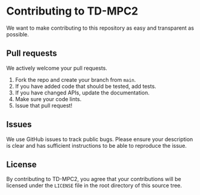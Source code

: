 # Contributing to TD-MPC2
We want to make contributing to this repository as easy and transparent as
possible.

## Pull requests
We actively welcome your pull requests.

1. Fork the repo and create your branch from `main`.
2. If you have added code that should be tested, add tests.
3. If you have changed APIs, update the documentation.
4. Make sure your code lints.
5. Issue that pull request!

## Issues
We use GitHub issues to track public bugs. Please ensure your description is
clear and has sufficient instructions to be able to reproduce the issue.

## License
By contributing to TD-MPC2, you agree that your contributions will be licensed
under the `LICENSE` file in the root directory of this source tree.
